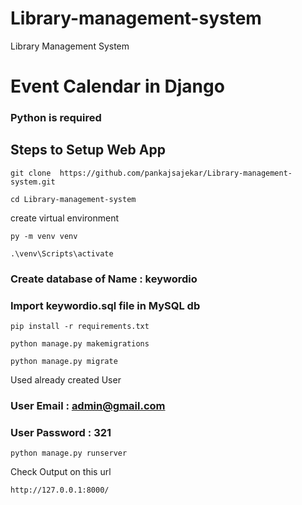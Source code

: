 # Library-management-system
Library Management System

# Event Calendar in Django

### Python is required
## Steps to Setup Web App
```
git clone  https://github.com/pankajsajekar/Library-management-system.git
```
```
cd Library-management-system
```
create virtual environment
```
py -m venv venv
```
```
.\venv\Scripts\activate
```

### Create database of Name : keywordio
### Import keywordio.sql file in MySQL db


```
pip install -r requirements.txt
```
```
python manage.py makemigrations
```
```
python manage.py migrate
```
Used already created User
### User Email : admin@gmail.com
### User Password : 321
```
python manage.py runserver
```
Check Output on this url
```
http://127.0.0.1:8000/
```

